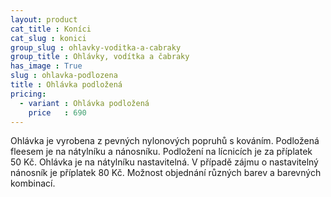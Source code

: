 ```yaml
---
layout: product
cat_title : Koníci
cat_slug : konici
group_slug : ohlavky-voditka-a-cabraky
group_title : Ohlávky, vodítka a čabraky
has_image : True
slug : ohlavka-podlozena
title : Ohlávka podložená
pricing:
  - variant : Ohlávka podložená
    price   : 690
---
```


Ohlávka je vyrobena z pevných nylonových popruhů s kováním.
Podložená fleesem je na nátylníku a nánosníku.
Podložení na lícnicích je za příplatek 50&nbsp;Kč.
Ohlávka je na nátylníku nastavitelná.
V případě zájmu o nastavitelný nánosník je příplatek 80&nbsp;Kč.
Možnost objednání různých barev a barevných kombinací.

